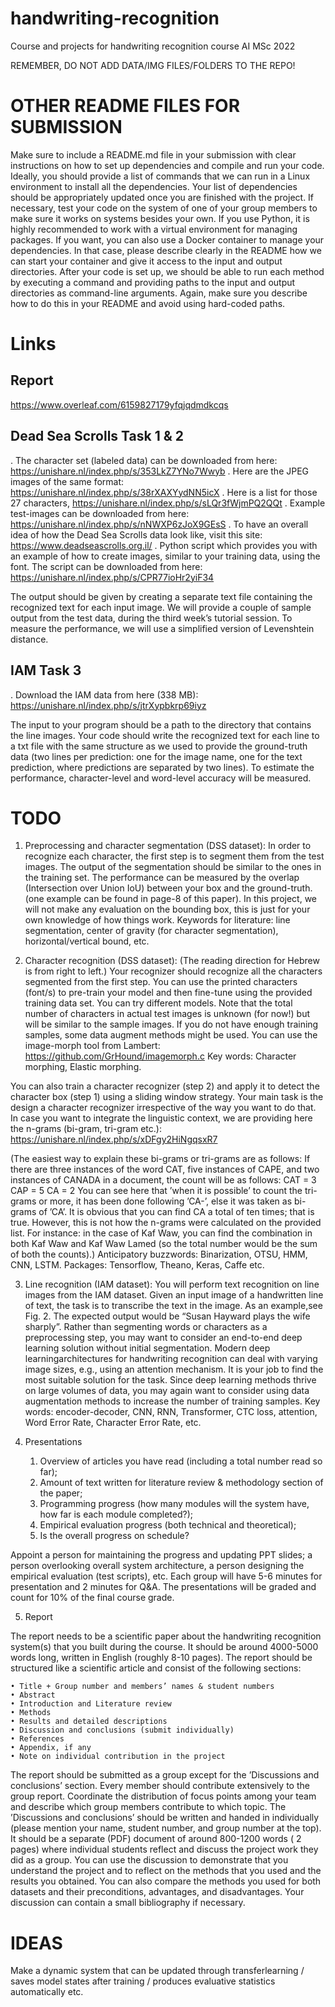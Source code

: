 # handwriting-recognition
Course and projects for handwriting recognition course AI MSc 2022

REMEMBER, DO NOT ADD DATA/IMG FILES/FOLDERS TO THE REPO! 

# OTHER README FILES FOR SUBMISSION
Make sure to include a README.md file in your submission with clear instructions on how to set up dependencies and compile and run your code. Ideally, you should provide a list of commands that we can run in a Linux environment to install all the dependencies. Your list of dependencies should
be appropriately updated once you are finished with the project. If necessary, test your code on the system of one of your group members to make sure it works on systems besides your own. If you use Python, it is highly recommended to work with a virtual environment for managing packages. If you want, you can also use a Docker container to manage your dependencies. In that case, please
describe clearly in the README how we can start your container and give it access to the input and output directories. After your code is set up, we should be able to run each method by executing a command and providing paths to the input and output directories as command-line arguments. Again, make sure
you describe how to do this in your README and avoid using hard-coded paths.


# Links

## Report
https://www.overleaf.com/6159827179yfqjqdmdkcqs
 
## Dead Sea Scrolls Task 1 & 2
. The character set (labeled data) can be downloaded from here:
https://unishare.nl/index.php/s/353LkZ7YNo7Wwyb
. Here are the JPEG images of the same format:
https://unishare.nl/index.php/s/38rXAXYydNN5icX
. Here is a list for those 27 characters,
https://unishare.nl/index.php/s/sLQr3fWjmPQ2QQt
. Example test-images can be downloaded from here:
https://unishare.nl/index.php/s/nNWXP6zJoX9GEsS
. To have an overall idea of how the Dead Sea Scrolls data look like, visit this site:
https://www.deadseascrolls.org.il/
. Python script which provides you with an example of how to create
images, similar to your training data, using the font. The script can be downloaded from here:
https://unishare.nl/index.php/s/CPR77ioHr2yiF34

The output should be given by creating a separate text file containing the recognized text for each input image. We will provide a couple of sample output from the test data, during the third week’s tutorial session. To measure the performance, we will use a simplified version of Levenshtein distance.

## IAM Task 3
. Download the IAM data from here (338 MB):
https://unishare.nl/index.php/s/jtrXypbkrp69iyz

The input to your program should be a path to the directory that contains the line images. Your code should write the recognized text for each line to a txt file with the same structure as we used to provide the ground-truth data (two lines per prediction: one for the image name, one for the text prediction, where predictions are separated by two lines). To estimate the performance, character-level and word-level accuracy will be measured.

# TODO

1. Preprocessing and character segmentation (DSS dataset):
In order to recognize each character, the first step is to segment them from the test images. The output of the segmentation should be similar to the ones in the training set. The performance can be measured by the overlap (Intersection over Union IoU) between your box and the ground-truth. (one example can be found in page-8 of this paper). In this project, we will not make any evaluation on the bounding box, this is just for your own knowledge of how things work. Keywords for literature: line segmentation, center of gravity (for character segmentation), horizontal/vertical bound, etc.

2. Character recognition (DSS dataset):
(The reading direction for Hebrew is from right to left.) Your recognizer should recognize all the characters segmented from the first step. You can use
the printed characters (font/s) to pre-train your model and then fine-tune using the provided training data set. You can try different models. Note that the total number of characters in actual test images is unknown (for now!) but will be similar to the sample images. If you do not have enough training samples, some data augment methods might be used. You can use the image-morph tool from Lambert: https://github.com/GrHound/imagemorph.c
Key words: Character morphing, Elastic morphing.

You can also train a character recognizer (step 2) and apply it to detect the character box (step 1) using a sliding window strategy. Your main task is the design a character recognizer irrespective of the way you want to do that. In case you want to integrate the linguistic context, we are providing here the n-grams (bi-gram, tri-gram etc.): 
https://unishare.nl/index.php/s/xDFgy2HiNgqsxR7

(The easiest way to explain these bi-grams or tri-grams are as follows:
If there are three instances of the word CAT, five instances of CAPE, and two instances of CANADA in a document, the count will be as follows:
CAT = 3
CAP = 5
CA = 2
You can see here that ’when it is possible’ to count the tri-grams or more, it has been done following ’CA-’, else it was taken as bi-grams of ’CA’. It is obvious that you can find CA a total of ten times; that is true. However, this is not how the n-grams were calculated on the provided list. For instance: in the case of Kaf Waw, you can find the combination in both Kaf Waw and Kaf Waw Lamed (so the total number would be the sum of both the counts).) Anticipatory buzzwords: Binarization, OTSU, HMM, CNN, LSTM. Packages: Tensorflow, Theano, Keras, Caffe etc.

3. Line recognition (IAM dataset):
You will perform text recognition on line images from the IAM dataset. Given an input image of a handwritten line of text, the task is to transcribe the text in the image. As an example,see Fig. 2. The expected output would be “Susan Hayward plays the wife sharply”. Rather than segmenting words or characters as a preprocessing step, you may want to consider an end-to-end deep learning solution without initial segmentation. Modern deep learningarchitectures for handwriting recognition can deal with varying image sizes, e.g., using an attention mechanism. It is your job to find the most suitable solution for the task. Since deep learning methods thrive on large volumes of data, you may again want to consider using data augmentation methods to increase the number of training samples. Key words: encoder-decoder, CNN, RNN, Transformer, CTC loss, attention, Word  Error Rate, Character Error Rate, etc.

4. Presentations
	1. Overview of articles you have read (including a total number read so far);
	2. Amount of text written for literature review & methodology section of the paper;
	3. Programming progress (how many modules will the system have, how far is each module
	completed?);
	4. Empirical evaluation progress (both technical and theoretical);
	5. Is the overall progress on schedule?

Appoint a person for maintaining the progress and updating PPT slides; a person overlooking overall system architecture, a person designing the empirical evaluation (test scripts), etc. Each group will have 5-6 minutes for presentation and 2 minutes for Q&A. The presentations will be graded and count for 10% of the final course grade.

5. Report

The report needs to be a scientific paper about the handwriting recognition system(s) that you built during the course. It should be around 4000-5000 words long, written in English (roughly 8-10 pages). The report should be structured like a scientific article and consist of the following sections:

	• Title + Group number and members’ names & student numbers
	• Abstract
	• Introduction and Literature review
	• Methods
	• Results and detailed descriptions
	• Discussion and conclusions (submit individually)
	• References
	• Appendix, if any
	• Note on individual contribution in the project
	
The report should be submitted as a group except for the ’Discussions and conclusions’ section. Every member should contribute extensively to the group report. Coordinate the distribution of focus points among your team and describe which group members contribute to which topic. The ’Discussions and conclusions’ should be written and handed in individually (please mention
your name, student number, and group number at the top). It should be a separate (PDF) document of around 800-1200 words ( 2 pages) where individual students reflect and discuss the project work they did as a group. You can use the discussion to demonstrate that you understand the project and to reflect on the methods that you used and the results you obtained. You can also compare the methods you used for both datasets and their preconditions, advantages, and disadvantages. Your discussion can contain a small bibliography if necessary. 

# IDEAS

Make a dynamic system that can be updated through transferlearning / saves model states after training / produces evaluative statistics automatically etc.

